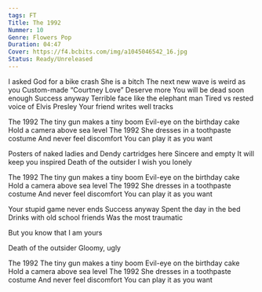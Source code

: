 ```yaml
---
tags: FT
Title: The 1992
Nummer: 10
Genre: Flowers Pop
Duration: 04:47
Cover: https://f4.bcbits.com/img/a1045046542_16.jpg
Status: Ready/Unreleased
---
```


I asked God for a bike crash 
She is a bitch 
The next new wave is weird as you Custom-made “Courtney Love” Deserve more 
You will be dead soon enough Success anyway 
Terrible face like the elephant man Tired vs rested voice of Elvis Presley Your friend writes well tracks 

The 1992 
The tiny gun makes a tiny boom 
Evil-eye on the birthday cake 
Hold a camera above sea level 
The 1992 
She dresses in a toothpaste costume And never feel discomfort 
You can play it as you want

Posters of naked ladies and Dendy cartridges here 
Sincere and empty 
It will keep you inspired 
Death of the outsider
I wish you lonely 

The 1992 
The tiny gun makes a tiny boom 
Evil-eye on the birthday cake 
Hold a camera above sea level 
The 1992 
She dresses in a toothpaste costume And never feel discomfort 
You can play it as you want 

Your stupid game never ends Success anyway 
Spent the day in the bed 
Drinks with old school friends
Was the most traumatic 

But you know that I am yours 

Death of the outsider 
Gloomy, ugly 

The 1992 
The tiny gun makes a tiny boom 
Evil-eye on the birthday cake 
Hold a camera above sea level 
The 1992 
She dresses in a toothpaste costume And never feel discomfort 
You can play it as you want